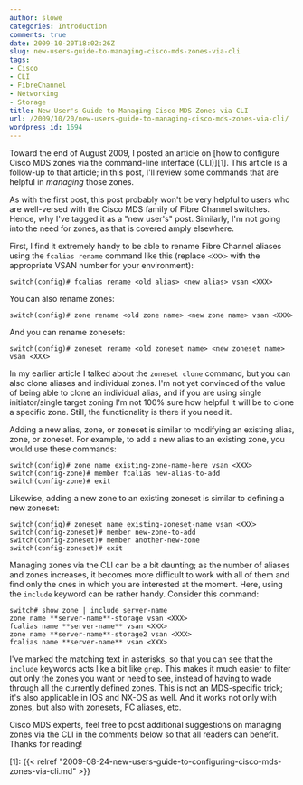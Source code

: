 ```yaml
---
author: slowe
categories: Introduction
comments: true
date: 2009-10-20T18:02:26Z
slug: new-users-guide-to-managing-cisco-mds-zones-via-cli
tags:
- Cisco
- CLI
- FibreChannel
- Networking
- Storage
title: New User's Guide to Managing Cisco MDS Zones via CLI
url: /2009/10/20/new-users-guide-to-managing-cisco-mds-zones-via-cli/
wordpress_id: 1694
---
```


Toward the end of August 2009, I posted an article on [how to configure Cisco MDS zones via the command-line interface (CLI)][1]. This article is a follow-up to that article; in this post, I'll review some commands that are helpful in _managing_ those zones.

As with the first post, this post probably won't be very helpful to users who are well-versed with the Cisco MDS family of Fibre Channel switches. Hence, why I've tagged it as a "new user's" post. Similarly, I'm not going into the need for zones, as that is covered amply elsewhere.

First, I find it extremely handy to be able to rename Fibre Channel aliases using the `fcalias rename` command like this (replace `<XXX>` with the appropriate VSAN number for your environment):

```text
switch(config)# fcalias rename <old alias> <new alias> vsan <XXX>
```

You can also rename zones:

```text
switch(config)# zone rename <old zone name> <new zone name> vsan <XXX>
```

And you can rename zonesets:

```text
switch(config)# zoneset rename <old zoneset name> <new zoneset name> vsan <XXX>
```

In my earlier article I talked about the `zoneset clone` command, but you can also clone aliases and individual zones. I'm not yet convinced of the value of being able to clone an individual alias, and if you are using single initiator/single target zoning I'm not 100% sure how helpful it will be to clone a specific zone. Still, the functionality is there if you need it.

Adding a new alias, zone, or zoneset is similar to modifying an existing alias, zone, or zoneset. For example, to add a new alias to an existing zone, you would use these commands:

```text
switch(config)# zone name existing-zone-name-here vsan <XXX>
switch(config-zone)# member fcalias new-alias-to-add
switch(config-zone)# exit
```

Likewise, adding a new zone to an existing zoneset is similar to defining a new zoneset:

```text
switch(config)# zoneset name existing-zoneset-name vsan <XXX>
switch(config-zoneset)# member new-zone-to-add
switch(config-zoneset)# member another-new-zone
switch(config-zoneset)# exit
```

Managing zones via the CLI can be a bit daunting; as the number of aliases and zones increases, it becomes more difficult to work with all of them and find only the ones in which you are interested at the moment. Here, using the `include` keyword can be rather handy. Consider this command:

```text
switch# show zone | include server-name
zone name **server-name**-storage vsan <XXX>
fcalias name **server-name** vsan <XXX>
zone name **server-name**-storage2 vsan <XXX>
fcalias name **server-name** vsan <XXX>
```

I've marked the matching text in asterisks, so that you can see that the `include` keywords acts like a bit like `grep`. This makes it much easier to filter out only the zones you want or need to see, instead of having to wade through all the currently defined zones. This is not an MDS-specific trick; it's also applicable in IOS and NX-OS as well. And it works not only with zones, but also with zonesets, FC aliases, etc.

Cisco MDS experts, feel free to post additional suggestions on managing zones via the CLI in the comments below so that all readers can benefit. Thanks for reading!

[1]: {{< relref "2009-08-24-new-users-guide-to-configuring-cisco-mds-zones-via-cli.md" >}}
